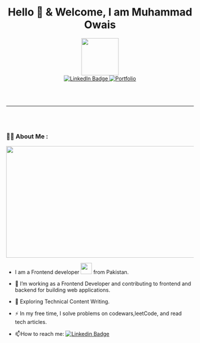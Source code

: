 <h1 align = "center">Hello 👋 & Welcome, I am Muhammad Owais</h1>
<div id="header" align="center">
  <img src="https://media.giphy.com/media/M9gbBd9nbDrOTu1Mqx/giphy.gif" width="100"/>
</div>
<div align = "center" id="badges">
  <a href="https://www.linkedin.com/in/frontenddevexpert/">
    <img src="https://img.shields.io/badge/LinkedIn-blue?style=for-the-badge&logo=linkedin&logoColor=white" alt="LinkedIn Badge"/>
  </a>
  <a href="https://programmerowais.github.io/MyPortfolio.github.io/">
    <img src="https://img.shields.io/badge/Portfolio-yellow?style=for-the-badge&logo=website&logoColor=black" alt="Portfolio"/>
  </a>
 
</div>
<br><br><br>
<hr><br><br>

### :man_technologist: About Me :
<div align="center">
  <img src="https://media.giphy.com/media/dWesBcTLavkZuG35MI/giphy.gif" width="600" height="300"/>
</div>

- I am a Frontend developer <img src="https://media.giphy.com/media/WUlplcMpOCEmTGBtBW/giphy.gif" width="30"> from Pakistan.
- :telescope: I’m working as a Frontend Developer and contributing to frontend and backend for building web applications.

- :seedling: Exploring Technical Content Writing.

- :zap: In my free time, I solve problems on codewars,leetCode, and read tech articles.

- :mailbox:How to reach me: [![Linkedin Badge](https://img.shields.io/badge/Owais-blue?style=flat&logo=Linkedin&logoColor=white)](https://www.linkedin.com/in/frontenddevexpert/)

